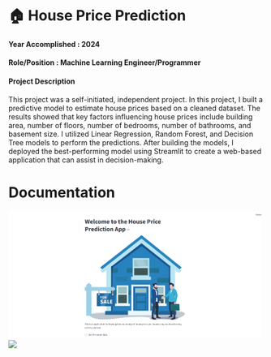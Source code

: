 # 🏠 House Price Prediction
#### Year Accomplished : 2024
#### Role/Position : Machine Learning Engineer/Programmer
#### Project Description 
This project was a self-initiated, independent project. In this project, I built a predictive model to estimate house prices based on a cleaned dataset. The results showed that key factors influencing house prices include building area, number of floors, number of bedrooms, number of bathrooms, and basement size. I utilized Linear Regression, Random Forest, and Decision Tree models to perform the predictions. After building the models, I deployed the best-performing model using Streamlit to create a web-based application that can assist in decision-making.
# Documentation
<img src="dashboard/dashboard.png" width="500" />
<img src="kolerasi.png" width="500" />
